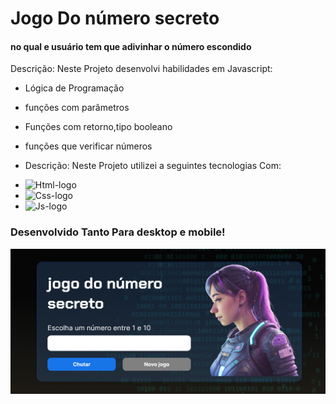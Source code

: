 <h1>Jogo Do número secreto</h1>

<h4>no qual e usuário tem que adivinhar o número escondido</h4>
<p>  Descrição: Neste Projeto desenvolvi habilidades em Javascript:
  
  - Lógica de Programação
  - funções com parâmetros
  - Funções com retorno,tipo booleano
  - funções que verificar números
  - Descrição: Neste Projeto utilizei a seguintes tecnologias Com: </p>
  
- <img src="https://img.shields.io/badge/HTML5-E34F26?style=for-the-badge&logo=html5&logoColor=white" alt="Html-logo"/>
- <img src="https://img.shields.io/badge/CSS3-1572B6?style=for-the-badge&logo=css3&logoColor=white" alt="Css-logo"/>
- <img src="https://img.shields.io/badge/JavaScript-F7DF1E?style=for-the-badge&logo=javascript&logoColor=black" alt="Js-logo"/>
  <br>
<h3>Desenvolvido Tanto Para desktop e mobile!</h3>
  <img src= "https://github.com/leonardosantos10/Projeto-jogo-do-numero-secreto/blob/main/img/img%20desktop.png?raw=true"/>
